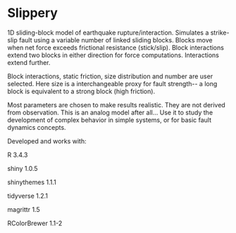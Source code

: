# Slippery

1D sliding-block model of earthquake rupture/interaction.  Simulates a strike-slip
fault using a variable number of linked sliding blocks.  Blocks move when net
force exceeds frictional resistance (stick/slip).  Block interactions extend two
blocks in either direction for force computations.  Interactions extend further.

Block interactions, static friction, size distribution and number are user
selected.  Here size is a interchangeable proxy for fault strength--
a long block is equivalent to a strong block (high friction).

Most parameters are chosen to make results realistic.  They are not derived from
observation.  This is an analog model after all...  Use it to study the development of
complex behavior in simple systems, or for basic fault dynamics concepts.  

Developed and works with:

R 3.4.3

shiny 1.0.5

shinythemes 1.1.1

tidyverse 1.2.1

magrittr 1.5

RColorBrewer 1.1-2
